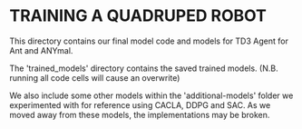# TRAINING A QUADRUPED ROBOT

This directory contains our final model code and models for TD3 Agent for Ant and ANYmal.

The 'trained_models' directory contains the saved trained models. (N.B. running all code cells will cause an overwrite)

We also include some other models within the 'additional-models' folder we experimented with for reference using CACLA, DDPG and SAC. As we moved away from these models, the implementations may be broken.